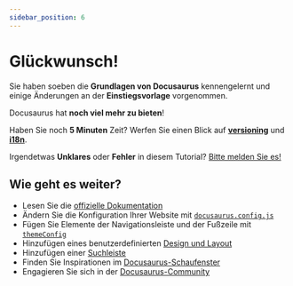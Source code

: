 ```yaml
---
sidebar_position: 6
---
```


# Glückwunsch!

Sie haben soeben die **Grundlagen von Docusaurus** kennengelernt und einige Änderungen an der **Einstiegsvorlage** vorgenommen.

Docusaurus hat **noch viel mehr zu bieten**!

Haben Sie noch **5 Minuten** Zeit? Werfen Sie einen Blick auf **[versioning](../tutorial-extras/manage-docs-versions.md)** und **[i18n](../tutorial-extras/translate-your-site.md)**.

Irgendetwas **Unklares** oder **Fehler** in diesem Tutorial? [Bitte melden Sie es!](https://github.com/facebook/docusaurus/discussions/4610)

## Wie geht es weiter?

- Lesen Sie die [offizielle Dokumentation](https://docusaurus.io/)
- Ändern Sie die Konfiguration Ihrer Website mit [`docusaurus.config.js`](https://docusaurus.io/docs/api/docusaurus-config)
- Fügen Sie Elemente der Navigationsleiste und der Fußzeile mit [`themeConfig`](https://docusaurus.io/docs/api/themes/configuration)
- Hinzufügen eines benutzerdefinierten [Design und Layout](https://docusaurus.io/docs/styling-layout)
- Hinzufügen einer [Suchleiste](https://docusaurus.io/docs/search)
- Finden Sie Inspirationen im [Docusaurus-Schaufenster](https://docusaurus.io/showcase)
- Engagieren Sie sich in der [Docusaurus-Community](https://docusaurus.io/community/support)